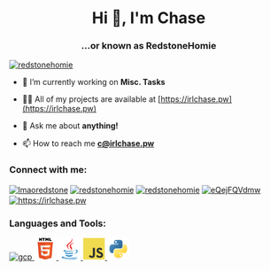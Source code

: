 <h1 align="center">Hi 👋, I'm Chase</h1>
<h3 align="center">...or known as RedstoneHomie</h3>

<p align="left"> <a href="https://github.com/ryo-ma/github-profile-trophy"><img src="https://github-profile-trophy.vercel.app/?username=redstonehomie" alt="redstonehomie" /></a> </p>

- 🔭 I’m currently working on **Misc. Tasks**

- 👨‍💻 All of my projects are available at [https://irlchase.pw](https://irlchase.pw)

- 💬 Ask me about **anything!**

- 📫 How to reach me **c@irlchase.pw**

<h3 align="left">Connect with me:</h3>
<p align="left">
<a href="https://twitter.com/lmaoredstone" target="blank"><img align="center" src="https://raw.githubusercontent.com/rahuldkjain/github-profile-readme-generator/master/src/images/icons/Social/twitter.svg" alt="lmaoredstone" height="30" width="40" /></a>
<a href="https://instagram.com/redstonehomie" target="blank"><img align="center" src="https://raw.githubusercontent.com/rahuldkjain/github-profile-readme-generator/master/src/images/icons/Social/instagram.svg" alt="redstonehomie" height="30" width="40" /></a>
<a href="https://www.youtube.com/c/redstonehomie" target="blank"><img align="center" src="https://raw.githubusercontent.com/rahuldkjain/github-profile-readme-generator/master/src/images/icons/Social/youtube.svg" alt="redstonehomie" height="30" width="40" /></a>
<a href="https://discord.gg/eQejFQVdmw" target="blank"><img align="center" src="https://raw.githubusercontent.com/rahuldkjain/github-profile-readme-generator/master/src/images/icons/Social/discord.svg" alt="eQejFQVdmw" height="30" width="40" /></a>
<a href="/https://irlchase.pw" target="blank"><img align="center" src="https://raw.githubusercontent.com/rahuldkjain/github-profile-readme-generator/master/src/images/icons/Social/rss.svg" alt="https://irlchase.pw" height="30" width="40" /></a>
</p>

<h3 align="left">Languages and Tools:</h3>
<p align="left"> <a href="https://cloud.google.com" target="_blank" rel="noreferrer"> <img src="https://www.vectorlogo.zone/logos/google_cloud/google_cloud-icon.svg" alt="gcp" width="40" height="40"/> </a> <a href="https://www.w3.org/html/" target="_blank" rel="noreferrer"> <img src="https://raw.githubusercontent.com/devicons/devicon/master/icons/html5/html5-original-wordmark.svg" alt="html5" width="40" height="40"/> </a> <a href="https://www.java.com" target="_blank" rel="noreferrer"> <img src="https://raw.githubusercontent.com/devicons/devicon/master/icons/java/java-original.svg" alt="java" width="40" height="40"/> </a> <a href="https://developer.mozilla.org/en-US/docs/Web/JavaScript" target="_blank" rel="noreferrer"> <img src="https://raw.githubusercontent.com/devicons/devicon/master/icons/javascript/javascript-original.svg" alt="javascript" width="40" height="40"/> </a> <a href="https://www.python.org" target="_blank" rel="noreferrer"> <img src="https://raw.githubusercontent.com/devicons/devicon/master/icons/python/python-original.svg" alt="python" width="40" height="40"/> </a> </p>
